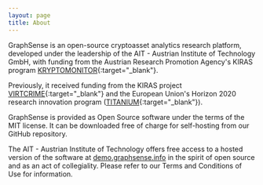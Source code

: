 ```yaml
---
layout: page
title: About
---
```


GraphSense is an open-source cryptoasset analytics research platform, developed under the leadership of the AIT - Austrian Institute of Technology GmbH, with funding from the Austrian Research Promotion Agency's KIRAS program [KRYPTOMONITOR](https://kryptomonitor-project.info/){:target="_blank"}.

Previously, it received funding from the KIRAS project [VIRTCRIME](https://virtcrime-project.info/){:target="_blank"} and the European Union's Horizon 2020 research innovation program ([TITANIUM](https://titanium-project.eu){:target="_blank"}).

GraphSense is provided as Open Source software under the terms of the MIT license. It can be downloaded free of charge for self-hosting from our GitHub repository.

The AIT - Austrian Institute of Technology offers free access to a hosted version of the software at [demo.graphsense.info](https://demo.graphsense.info) in the spirit of open source and as an act of collegiality. Please refer to our Terms and Conditions of Use for information.